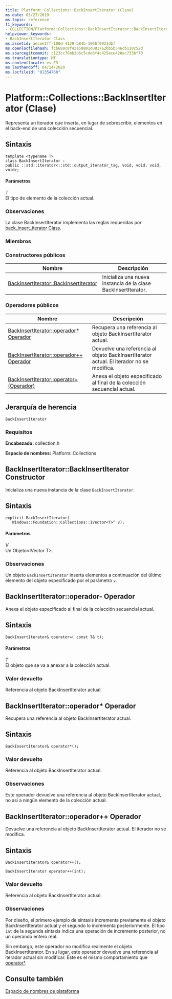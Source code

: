 ```yaml
---
title: Platform::Collections::BackInsertIterator (Clase)
ms.date: 03/27/2019
ms.topic: reference
f1_keywords:
- COLLECTION/Platform::Collections::BackInsertIterator::BackInsertIterator
helpviewer_keywords:
- BackInsertIterator Class
ms.assetid: aecee1ff-100d-4129-b84b-1966f0923dbf
ms.openlocfilehash: fcb680c8f43a50801d081762bb5b546cb110c52d
ms.sourcegitcommit: c123cc76bb2b6c5cde6f4c425ece420ac733bf70
ms.translationtype: MT
ms.contentlocale: es-ES
ms.lasthandoff: 04/14/2020
ms.locfileid: "81354768"
---
```

# <a name="platformcollectionsbackinsertiterator-class"></a>Platform::Collections::BackInsertIterator (Clase)

Representa un iterador que inserta, en lugar de sobrescribir, elementos en el back-end de una colección secuencial.

## <a name="syntax"></a>Sintaxis

```
template <typename T>
class BackInsertIterator :
public ::std::iterator<::std::output_iterator_tag, void, void, void, void>;
```

#### <a name="parameters"></a>Parámetros

*T*<br/>
El tipo de elemento de la colección actual.

### <a name="remarks"></a>Observaciones

La clase BackInsertIterator implementa las reglas requeridas por [back_insert_iterator Class](../standard-library/back-insert-iterator-class.md).

### <a name="members"></a>Miembros

### <a name="public-constructors"></a>Constructores públicos

|Nombre|Descripción|
|----------|-----------------|
|[BackInsertIterator::BackInsertIterator](#ctor)|Inicializa una nueva instancia de la clase BackInsertIterator.|

### <a name="public-operators"></a>Operadores públicos

|Nombre|Descripción|
|----------|-----------------|
|[BackInsertIterator::operador* Operador](#operator-dereference)|Recupera una referencia al objeto BackInsertIterator actual.|
|[BackInsertIterator::operador++ Operador](#operator-increment)|Devuelve una referencia al objeto BackInsertIterator actual. El iterador no se modifica.|
|[BackInsertIterator::operator= (Operador)](#operator-assign)|Anexa el objeto especificado al final de la colección secuencial actual.|

## <a name="inheritance-hierarchy"></a>Jerarquía de herencia

`BackInsertIterator`

### <a name="requirements"></a>Requisitos

**Encabezado:** collection.h

**Espacio de nombres:** Platform::Collections

## <a name="backinsertiteratorbackinsertiterator-constructor"></a><a name="ctor"></a>BackInsertIterator::BackInsertIterator Constructor

Inicializa una nueva instancia de la clase `BackInsertIterator`.

## <a name="syntax"></a>Sintaxis

```
explicit BackInsertIterator(
   Windows::Foundation::Collections::IVector<T>^ v);
```

#### <a name="parameters"></a>Parámetros

*Ⅴ*<br/>
Un Objeto\<IVector T>.

### <a name="remarks"></a>Observaciones

Un objeto `BackInsertIterator` inserta elementos a continuación del último elemento del objeto especificado por el parámetro `v`.

## <a name="backinsertiteratoroperator-operator"></a><a name="operator-assign"></a>BackInsertIterator::operador- Operador

Anexa el objeto especificado al final de la colección secuencial actual.

## <a name="syntax"></a>Sintaxis

```
BackInsertIterator& operator=( const T& t);
```

#### <a name="parameters"></a>Parámetros

*T*<br/>
El objeto que se va a anexar a la colección actual.

### <a name="return-value"></a>Valor devuelto

Referencia al objeto BackInsertIterator actual.

## <a name="backinsertiteratoroperator-operator"></a><a name="operator-dereference"></a>BackInsertIterator::operador* Operador

Recupera una referencia al objeto BackInsertIterator actual.

## <a name="syntax"></a>Sintaxis

```
BackInsertIterator& operator*();
```

### <a name="return-value"></a>Valor devuelto

Referencia al objeto BackInsertIterator actual.

### <a name="remarks"></a>Observaciones

Este operador devuelve una referencia al objeto BackInsertIterator actual, no así a ningún elemento de la colección actual.

## <a name="backinsertiteratoroperator-operator"></a><a name="operator-increment"></a>BackInsertIterator::operador++ Operador

Devuelve una referencia al objeto BackInsertIterator actual. El iterador no se modifica.

## <a name="syntax"></a>Sintaxis

```
BackInsertIterator& operator++();

BackInsertIterator operator++(int);
```

### <a name="return-value"></a>Valor devuelto

Referencia al objeto BackInsertIterator actual.

### <a name="remarks"></a>Observaciones

Por diseño, el primero ejemplo de sintaxis incrementa previamente el objeto BackInsertIterator actual y el segundo lo incrementa posteriormente. El tipo `int` de la segunda sintaxis indica una operación de incremento posterior, no un operando entero real.

Sin embargo, este operador no modifica realmente el objeto BackInsertIterator. En su lugar, este operador devuelve una referencia al iterador actual sin modificar. Este es el mismo comportamiento que [operator*](#operator-dereference).

## <a name="see-also"></a>Consulte también

[Espacio de nombres de plataforma](platform-namespace-c-cx.md)

